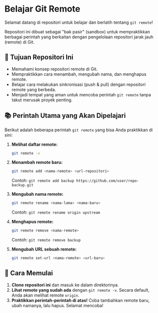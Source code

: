 # Belajar Git Remote

Selamat datang di repositori untuk belajar dan berlatih tentang `git remote`!

Repositori ini dibuat sebagai "bak pasir" (sandbox) untuk mempraktikkan berbagai perintah yang berkaitan dengan pengelolaan repositori jarak jauh (remote) di Git.

## 🎯 Tujuan Repositori Ini

*   Memahami konsep repositori remote di Git.
*   Mempraktikkan cara menambah, mengubah nama, dan menghapus remote.
*   Belajar cara melakukan sinkronisasi (push & pull) dengan repositori remote yang berbeda.
*   Menjadi tempat yang aman untuk mencoba perintah `git remote` tanpa takut merusak proyek penting.

## 📚 Perintah Utama yang Akan Dipelajari

Berikut adalah beberapa perintah `git remote` yang bisa Anda praktikkan di sini:

1.  **Melihat daftar remote:**
    ```bash
    git remote -v
    ```

2.  **Menambah remote baru:**
    ```bash
    git remote add <nama-remote> <url-repositori>
    ```
    Contoh: `git remote add backup https://github.com/user/repo-backup.git`

3.  **Mengubah nama remote:**
    ```bash
    git remote rename <nama-lama> <nama-baru>
    ```
    Contoh: `git remote rename origin upstream`

4.  **Menghapus remote:**
    ```bash
    git remote remove <nama-remote>
    ```
    Contoh: `git remote remove backup`

5.  **Mengubah URL sebuah remote:**
    ```bash
    git remote set-url <nama-remote> <url-baru>
    ```

## 🚀 Cara Memulai

1.  **Clone repositori ini** dan masuk ke dalam direktorinya.
2.  **Lihat remote yang sudah ada** dengan `git remote -v`. Secara default, Anda akan melihat remote `origin`.
3.  **Praktikkan perintah-perintah di atas!** Coba tambahkan remote baru, ubah namanya, lalu hapus. Selamat mencoba!
